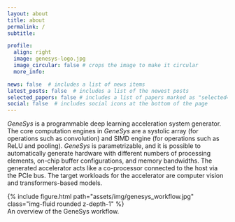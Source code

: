 ```yaml
---
layout: about
title: about
permalink: /
subtitle: 

profile:
  align: right
  image: genesys-logo.jpg
  image_circular: false # crops the image to make it circular
  more_info:

news: false  # includes a list of news items
latest_posts: false  # includes a list of the newest posts
selected_papers: false # includes a list of papers marked as "selected={true}"
social: false  # includes social icons at the bottom of the page
---
```


_GeneSys_ is a programmable deep learning acceleration system generator.
The core computation engines in _GeneSys_ are a systolic array (for operations such as convolution) and SIMD engine (for operations such as ReLU and pooling). _GeneSys_ is parametrizable, and it is possible to automatically generate hardware with different numbers of processing elements, on-chip buffer configurations, and memory bandwidths.
The generated accelerator acts like a co-processor connected to the host via the PCIe bus.
The target workloads for the accelerator are computer vision and transformers-based models.

<div class="row mt-3">
    <div class="col-sm mt-3 mt-md-0">
        {% include figure.html path="assets/img/genesys_workflow.jpg" class="img-fluid rounded z-depth-1" %}
    </div>
</div>
<div class="caption">
    An overview of the GeneSys workflow.
</div>

